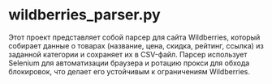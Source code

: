 # wildberries_parser.py
Этот проект представляет собой парсер для сайта Wildberries, который собирает данные о товарах (название, цена, скидка, рейтинг, ссылка) из заданной категории и сохраняет их в CSV-файл. Парсер использует Selenium для автоматизации браузера и ротацию прокси для обхода блокировок, что делает его устойчивым к ограничениям Wildberries.
